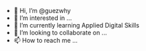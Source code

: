 - 👋 Hi, I’m @guezwhy
- 👀 I’m interested in ...
- 🌱 I’m currently learning Applied Digital Skills
- 💞️ I’m looking to collaborate on ...
- 📫 How to reach me ...

<!---
guezwhy/guezwhy is a ✨ special ✨ repository because its `README.md` (this file) appears on your GitHub profile.
You can click the Preview link to take a look at your changes.
--->
